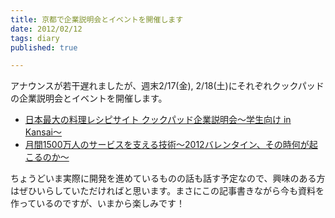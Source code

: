 ```yaml
---
title: 京都で企業説明会とイベントを開催します
date: 2012/02/12
tags: diary
published: true

---
```


<p>アナウンスが若干遅れましたが、週末2/17(金), 2/18(土)にそれぞれクックパッドの企業説明会とイベントを開催します。</p>

<p>
<ul>
<li><a href="http://atnd.org/events/24786">日本最大の料理レシピサイト クックパッド企業説明会〜学生向け in Kansai〜</a></li>
<li><a href="http://techlife.cookpad.com/2012/01/23/kyopad/">月間1500万人のサービスを支える技術〜2012バレンタイン、その時何が起こるのか〜</a></li>
</ul>
</p>

<p>ちょうどいま実際に開発を進めているものの話も話す予定なので、興味のある方はぜひいらしていただければと思います。まさにこの記事書きながら今も資料を作っているのですが、いまから楽しみです！</p>


